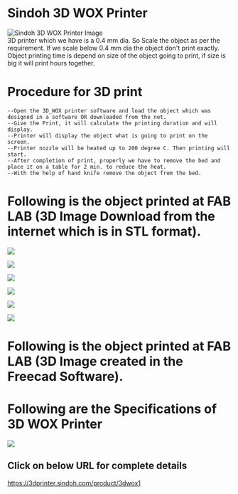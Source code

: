 # Sindoh 3D WOX Printer <br>
![Sindoh 3D WOX Printer Image](img/Sindoh_3DWOX_Printer.jpg)<br>
3D printer which we have is a 0.4 mm dia. So Scale the object as per the requirement. If we scale below 0.4 mm dia the object don't print exactly. <br>
Object printing time is depend on size of the object going to print, if size is big it will print hours together.<br>
# Procedure for 3D print <br>
    --Open the 3D_WOX printer software and load the object which was designed in a software OR downloaded from the net.
    --Give the Print, it will calculate the printing duration and will display. 
    --Printer will display the object what is going to print on the screen.
    --Printer nozzle will be heated up to 200 degree C. Then printing will start.
    --After completion of print, properly we have to remove the bed and place it on a table for 2 min. to reduce the heat.
    --With the help of hand knife remove the object from the bed.

# Following is the object printed at FAB LAB (3D Image Download from the internet which is in STL format). <br>
![](img/3D_Image_Downladed_01.jpg)<br>

![](img/3D_Image_Downladed_02.jpg)<br>

![](img/3D_Print_03.jpg)<br>

![](img/3D_Print_04.jpg)<br>

![](img/3D_Print_Output_5.jpg)<br>

![](img/3D_Print_Output_6.jpg)<br>

# Following is the object printed at FAB LAB (3D Image created in the Freecad Software). <br>



# Following are the Specifications of 3D WOX Printer<br>
![](img/3DWOX1_Sindoh_Specs.jpg)<br>
## Click on below URL for complete details <br>
https://3dprinter.sindoh.com/product/3dwox1<br>

